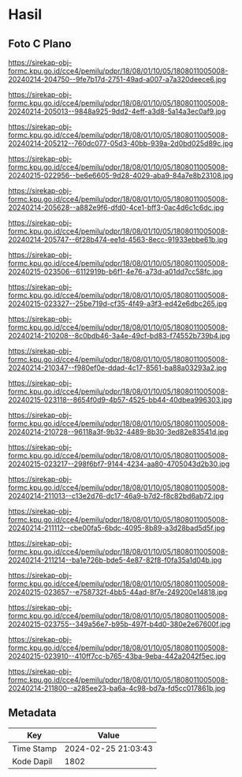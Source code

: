 # Hasil

## Foto C Plano

https://sirekap-obj-formc.kpu.go.id/cce4/pemilu/pdpr/18/08/01/10/05/1808011005008-20240214-204750--9fe7b17d-2751-49ad-a007-a7a320deece6.jpg

https://sirekap-obj-formc.kpu.go.id/cce4/pemilu/pdpr/18/08/01/10/05/1808011005008-20240214-205013--9848a925-9dd2-4eff-a3d8-5a14a3ec0af9.jpg

https://sirekap-obj-formc.kpu.go.id/cce4/pemilu/pdpr/18/08/01/10/05/1808011005008-20240214-205212--760dc077-05d3-40bb-939a-2d0bd025d89c.jpg

https://sirekap-obj-formc.kpu.go.id/cce4/pemilu/pdpr/18/08/01/10/05/1808011005008-20240215-022956--be6e6605-9d28-4029-aba9-84a7e8b23108.jpg

https://sirekap-obj-formc.kpu.go.id/cce4/pemilu/pdpr/18/08/01/10/05/1808011005008-20240214-205628--a882e9f6-dfd0-4ce1-bff3-0ac4d6c1c6dc.jpg

https://sirekap-obj-formc.kpu.go.id/cce4/pemilu/pdpr/18/08/01/10/05/1808011005008-20240214-205747--6f28b474-ee1d-4563-8ecc-91933ebbe61b.jpg

https://sirekap-obj-formc.kpu.go.id/cce4/pemilu/pdpr/18/08/01/10/05/1808011005008-20240215-023506--6112919b-b6f1-4e76-a73d-a01dd7cc58fc.jpg

https://sirekap-obj-formc.kpu.go.id/cce4/pemilu/pdpr/18/08/01/10/05/1808011005008-20240215-023327--25be719d-cf35-4f49-a3f3-ed42e6dbc265.jpg

https://sirekap-obj-formc.kpu.go.id/cce4/pemilu/pdpr/18/08/01/10/05/1808011005008-20240214-210208--8c0bdb46-3a4e-49cf-bd83-f74552b739b4.jpg

https://sirekap-obj-formc.kpu.go.id/cce4/pemilu/pdpr/18/08/01/10/05/1808011005008-20240214-210347--f980ef0e-ddad-4c17-8561-ba88a03293a2.jpg

https://sirekap-obj-formc.kpu.go.id/cce4/pemilu/pdpr/18/08/01/10/05/1808011005008-20240215-023118--8654f0d9-4b57-4525-bb44-40dbea996303.jpg

https://sirekap-obj-formc.kpu.go.id/cce4/pemilu/pdpr/18/08/01/10/05/1808011005008-20240214-210728--96118a3f-9b32-4489-8b30-3ed82e83541d.jpg

https://sirekap-obj-formc.kpu.go.id/cce4/pemilu/pdpr/18/08/01/10/05/1808011005008-20240215-023217--298f6bf7-9144-4234-aa80-4705043d2b30.jpg

https://sirekap-obj-formc.kpu.go.id/cce4/pemilu/pdpr/18/08/01/10/05/1808011005008-20240214-211013--c13e2d76-dc17-46a9-b7d2-f8c82bd6ab72.jpg

https://sirekap-obj-formc.kpu.go.id/cce4/pemilu/pdpr/18/08/01/10/05/1808011005008-20240214-211112--cbe00fa5-6bdc-4095-8b89-a3d28bad5d5f.jpg

https://sirekap-obj-formc.kpu.go.id/cce4/pemilu/pdpr/18/08/01/10/05/1808011005008-20240214-211214--ba1e726b-bde5-4e87-82f8-f0fa35a1d04b.jpg

https://sirekap-obj-formc.kpu.go.id/cce4/pemilu/pdpr/18/08/01/10/05/1808011005008-20240215-023657--e758732f-4bb5-44ad-8f7e-249200e14818.jpg

https://sirekap-obj-formc.kpu.go.id/cce4/pemilu/pdpr/18/08/01/10/05/1808011005008-20240215-023755--349a56e7-b95b-497f-b4d0-380e2e67600f.jpg

https://sirekap-obj-formc.kpu.go.id/cce4/pemilu/pdpr/18/08/01/10/05/1808011005008-20240215-023910--410ff7cc-b765-43ba-9eba-442a2042f5ec.jpg

https://sirekap-obj-formc.kpu.go.id/cce4/pemilu/pdpr/18/08/01/10/05/1808011005008-20240214-211800--a285ee23-ba6a-4c98-bd7a-fd5cc017861b.jpg


## Metadata

| Key        | Value               |
| ---------- | ------------------- |
| Time Stamp | 2024-02-25 21:03:43 |
| Kode Dapil | 1802                |



